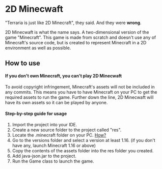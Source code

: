 # 2D Minecwaft

"Terraria is just like 2D Minecraft", they said. And they were <b>wrong</b>.

2D Minecwaft is what the name says. A two-dimensional version of the game "Minecraft". This game is made from scratch and doesn't use any of Minecraft's source code, but is created to represent Minecraft in a 2D environment as well as possible.

<h2>How to use</h2>
<h4>If you don't own Minecraft, you can't play 2D Minecwaft</h4>

To avoid copyright infringement, Minecraft's assets will not be included in any commits. This means you have to have Minecraft on your PC to get the required assets to run the game. Further down the line, 2D Minecwaft will have its own assets so it can be played by anyone.

<h4>Step-by-step guide for usage</h4>

1. Import the project into your IDE.
2. Create a new source folder to the project called "res".
3. Locate the .minecraft folder on your PC. [How?](https://minecraft.gamepedia.com/.minecraft#Locating_.minecraft)
4. Go to the versions folder and select a version at least 1.16. (if you don't have any, launch Minecraft 1.16 or above)
5. Copy the contents of the assets folder into the res folder you created.
6. Add java-json.jar to the project.
7. Run the Game class to launch the game.
